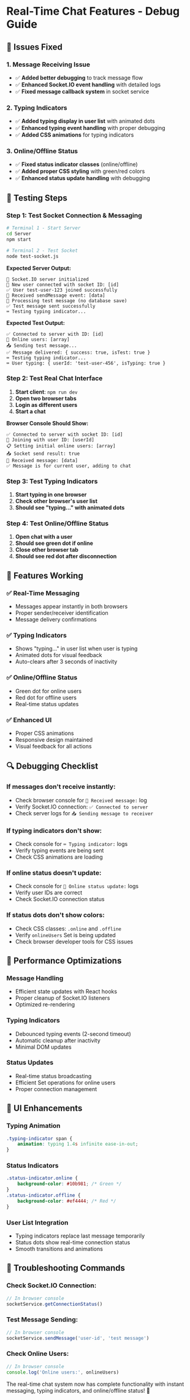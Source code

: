 # Real-Time Chat Features - Debug Guide

## 🐛 **Issues Fixed**

### **1. Message Receiving Issue**
- ✅ **Added better debugging** to track message flow
- ✅ **Enhanced Socket.IO event handling** with detailed logs
- ✅ **Fixed message callback system** in socket service

### **2. Typing Indicators**
- ✅ **Added typing display in user list** with animated dots
- ✅ **Enhanced typing event handling** with proper debugging
- ✅ **Added CSS animations** for typing indicators

### **3. Online/Offline Status**
- ✅ **Fixed status indicator classes** (online/offline)
- ✅ **Added proper CSS styling** with green/red colors
- ✅ **Enhanced status update handling** with debugging

## 🧪 **Testing Steps**

### **Step 1: Test Socket Connection & Messaging**
```bash
# Terminal 1 - Start Server
cd Server
npm start

# Terminal 2 - Test Socket
node test-socket.js
```

**Expected Server Output:**
```
🚀 Socket.IO server initialized
🔗 New user connected with socket ID: [id]
✅ User test-user-123 joined successfully
📨 Received sendMessage event: [data]
🧪 Processing test message (no database save)
✅ Test message sent successfully
⌨️ Testing typing indicator...
```

**Expected Test Output:**
```
✅ Connected to server with ID: [id]
👥 Online users: [array]
📤 Sending test message...
✅ Message delivered: { success: true, isTest: true }
⌨️ Testing typing indicator...
⌨️ User typing: { userId: 'test-user-456', isTyping: true }
```

### **Step 2: Test Real Chat Interface**
1. **Start client**: `npm run dev`
2. **Open two browser tabs**
3. **Login as different users**
4. **Start a chat**

**Browser Console Should Show:**
```
✅ Connected to server with socket ID: [id]
🔗 Joining with user ID: [userId]
📋 Setting initial online users: [array]
📤 Socket send result: true
📨 Received message: [data]
✅ Message is for current user, adding to chat
```

### **Step 3: Test Typing Indicators**
1. **Start typing in one browser**
2. **Check other browser's user list**
3. **Should see "typing..." with animated dots**

### **Step 4: Test Online/Offline Status**
1. **Open chat with a user**
2. **Should see green dot if online**
3. **Close other browser tab**
4. **Should see red dot after disconnection**

## 🎯 **Features Working**

### **✅ Real-Time Messaging**
- Messages appear instantly in both browsers
- Proper sender/receiver identification
- Message delivery confirmations

### **✅ Typing Indicators**
- Shows "typing..." in user list when user is typing
- Animated dots for visual feedback
- Auto-clears after 3 seconds of inactivity

### **✅ Online/Offline Status**
- Green dot for online users
- Red dot for offline users
- Real-time status updates

### **✅ Enhanced UI**
- Proper CSS animations
- Responsive design maintained
- Visual feedback for all actions

## 🔍 **Debugging Checklist**

### **If messages don't receive instantly:**
- Check browser console for `📨 Received message:` log
- Verify Socket.IO connection: `✅ Connected to server`
- Check server logs for `📤 Sending message to receiver`

### **If typing indicators don't show:**
- Check console for `⌨️ Typing indicator:` logs
- Verify typing events are being sent
- Check CSS animations are loading

### **If online status doesn't update:**
- Check console for `👥 Online status update:` logs
- Verify user IDs are correct
- Check Socket.IO connection status

### **If status dots don't show colors:**
- Check CSS classes: `.online` and `.offline`
- Verify `onlineUsers` Set is being updated
- Check browser developer tools for CSS issues

## 🚀 **Performance Optimizations**

### **Message Handling**
- Efficient state updates with React hooks
- Proper cleanup of Socket.IO listeners
- Optimized re-rendering

### **Typing Indicators**
- Debounced typing events (2-second timeout)
- Automatic cleanup after inactivity
- Minimal DOM updates

### **Status Updates**
- Real-time status broadcasting
- Efficient Set operations for online users
- Proper connection management

## 🎨 **UI Enhancements**

### **Typing Animation**
```css
.typing-indicator span {
    animation: typing 1.4s infinite ease-in-out;
}
```

### **Status Indicators**
```css
.status-indicator.online {
    background-color: #10b981; /* Green */
}
.status-indicator.offline {
    background-color: #ef4444; /* Red */
}
```

### **User List Integration**
- Typing indicators replace last message temporarily
- Status dots show real-time connection status
- Smooth transitions and animations

## 🔧 **Troubleshooting Commands**

### **Check Socket.IO Connection:**
```javascript
// In browser console
socketService.getConnectionStatus()
```

### **Test Message Sending:**
```javascript
// In browser console
socketService.sendMessage('user-id', 'test message')
```

### **Check Online Users:**
```javascript
// In browser console
console.log('Online users:', onlineUsers)
```

The real-time chat system now has complete functionality with instant messaging, typing indicators, and online/offline status! 🎉

